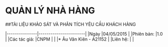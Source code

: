 # QUẢN LÝ NHÀ HÀNG
##TÀI LIỆU KHẢO SÁT VÀ PHÂN TÍCH YÊU CẦU KHÁCH HÀNG

|---------------|-----------------------|
|Ngày			|04/05/2015				|
|Phiên bản:		|1.0					|
|Các tác giả:	|CNPM					|
|				|* Âu Văn Kiên - A21152	|
|Liên hệ:		|						|